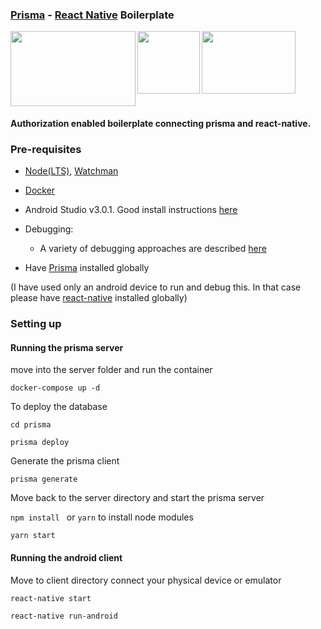### [Prisma](http://prismagraphql.com) - [React Native](https://facebook.github.io/react-native/) Boilerplate

<div>
<img align="left" width="200" height="120" src="https://camo.githubusercontent.com/c7f49c483a3c5a145ff55c7331520a65e12abff2/68747470733a2f2f692e696d6775722e636f6d2f774434725674342e706e67">

<img align="left" width="100" height="100" src="https://upload.wikimedia.org/wikipedia/commons/thumb/a/a7/React-icon.svg/2000px-React-icon.svg.png">

<img align="left" width="150" height="100" src="https://cdn.pixabay.com/photo/2015/04/23/17/41/node-js-736399_960_720.png">

</div>

<br><br><br><br><br><br><br>

#### Authorization enabled boilerplate connecting prisma and react-native.

### Pre-requisites

* [Node(LTS)](https://nodejs.org/en/), [Watchman](https://facebook.github.io/react-native/docs/getting-started.html#node-watchman)
* [Docker](https://www.docker.com/)
* Android Studio v3.0.1. Good install instructions [here](https://facebook.github.io/react-native/docs/getting-started.html#1-install-android-studio)
* Debugging:

  * A variety of debugging approaches are described [here](https://facebook.github.io/react-native/docs/debugging.html)  
* Have [Prisma](http://prismagraphql.com) installed globally 

(I have used only an android device to run and debug this. In that case please have [react-native](https://www.npmjs.com/package/react-native) installed globally)

### Setting up

#### Running the prisma server
move into the server folder and run the container

`docker-compose up -d`

To deploy the database 

`cd prisma`

`prisma deploy`

Generate the prisma client

`prisma generate`

Move back to the server directory and start the prisma server

`npm install ` or `yarn` to install node modules

`yarn start`

#### Running the android client

Move to client directory
connect your physical device or emulator

`react-native start`

`react-native run-android`
